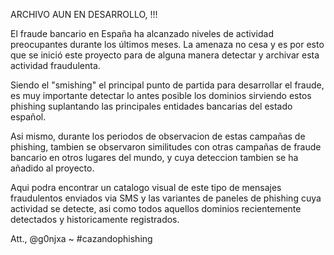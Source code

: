 ARCHIVO AUN EN DESARROLLO, !!!

El fraude bancario en España ha alcanzado niveles de actividad preocupantes durante los últimos meses. La amenaza no cesa y es por esto que se inició este proyecto para de alguna manera detectar y archivar esta actividad fraudulenta.

Siendo el "smishing" el principal punto de partida para desarrollar el fraude, es muy importante detectar lo antes posible los dominios sirviendo estos phishing suplantando las principales entidades bancarias del estado español.

Asi mismo, durante los periodos de observacion de estas campañas de phishing, tambien se observaron similitudes con otras campañas de fraude bancario en otros lugares del mundo, y cuya deteccion tambien se ha añadido al proyecto.

Aqui podra encontrar un catalogo visual de este tipo de mensajes fraudulentos enviados via SMS y las variantes de paneles de phishing cuya actividad se detecte, asi como todos aquellos dominios recientemente detectados y historicamente registrados.

Att.,
@g0njxa ~ #cazandophishing
